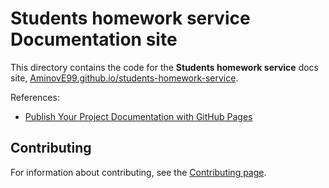 # **Students homework service** Documentation site

This directory contains the code for the **Students homework service** docs site, [AminovE99.github.io/students-homework-service](https://monogramm.github.io/students-homework-service).

References:
* [Publish Your Project Documentation with GitHub Pages](https://github.blog/2016-08-22-publish-your-project-documentation-with-github-pages/)

## Contributing

For information about contributing, see the [Contributing page](https://github.com/AminovE99/students-homework-service/blob/master/CONTRIBUTING.md).
